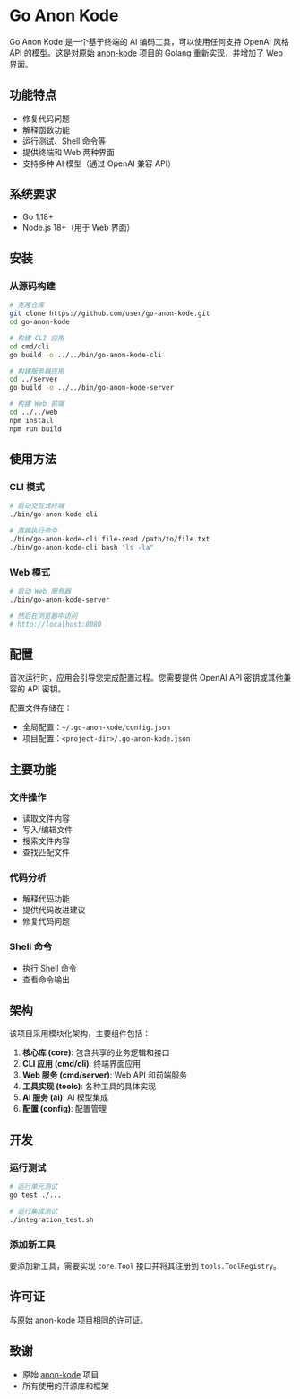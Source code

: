 # Go Anon Kode

Go Anon Kode 是一个基于终端的 AI 编码工具，可以使用任何支持 OpenAI 风格 API 的模型。这是对原始 [anon-kode](https://github.com/dnakov/anon-kode) 项目的 Golang 重新实现，并增加了 Web 界面。

## 功能特点

- 修复代码问题
- 解释函数功能
- 运行测试、Shell 命令等
- 提供终端和 Web 两种界面
- 支持多种 AI 模型（通过 OpenAI 兼容 API）

## 系统要求

- Go 1.18+
- Node.js 18+（用于 Web 界面）

## 安装

### 从源码构建

```bash
# 克隆仓库
git clone https://github.com/user/go-anon-kode.git
cd go-anon-kode

# 构建 CLI 应用
cd cmd/cli
go build -o ../../bin/go-anon-kode-cli

# 构建服务器应用
cd ../server
go build -o ../../bin/go-anon-kode-server

# 构建 Web 前端
cd ../../web
npm install
npm run build
```

## 使用方法

### CLI 模式

```bash
# 启动交互式终端
./bin/go-anon-kode-cli

# 直接执行命令
./bin/go-anon-kode-cli file-read /path/to/file.txt
./bin/go-anon-kode-cli bash "ls -la"
```

### Web 模式

```bash
# 启动 Web 服务器
./bin/go-anon-kode-server

# 然后在浏览器中访问
# http://localhost:8080
```

## 配置

首次运行时，应用会引导您完成配置过程。您需要提供 OpenAI API 密钥或其他兼容的 API 密钥。

配置文件存储在：
- 全局配置：`~/.go-anon-kode/config.json`
- 项目配置：`<project-dir>/.go-anon-kode.json`

## 主要功能

### 文件操作

- 读取文件内容
- 写入/编辑文件
- 搜索文件内容
- 查找匹配文件

### 代码分析

- 解释代码功能
- 提供代码改进建议
- 修复代码问题

### Shell 命令

- 执行 Shell 命令
- 查看命令输出

## 架构

该项目采用模块化架构，主要组件包括：

1. **核心库 (core)**: 包含共享的业务逻辑和接口
2. **CLI 应用 (cmd/cli)**: 终端界面应用
3. **Web 服务 (cmd/server)**: Web API 和前端服务
4. **工具实现 (tools)**: 各种工具的具体实现
5. **AI 服务 (ai)**: AI 模型集成
6. **配置 (config)**: 配置管理

## 开发

### 运行测试

```bash
# 运行单元测试
go test ./...

# 运行集成测试
./integration_test.sh
```

### 添加新工具

要添加新工具，需要实现 `core.Tool` 接口并将其注册到 `tools.ToolRegistry`。

## 许可证

与原始 anon-kode 项目相同的许可证。

## 致谢

- 原始 [anon-kode](https://github.com/dnakov/anon-kode) 项目
- 所有使用的开源库和框架
